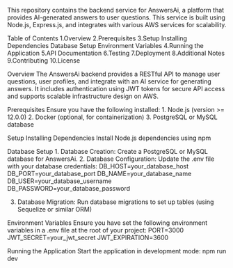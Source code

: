 This repository contains the backend service for AnswersAi, a platform that provides AI-generated answers to user questions. This service is built using Node.js, Express.js, and integrates with various AWS services for scalability.

Table of Contents
  1.Overview
  2.Prerequisites
  3.Setup
    Installing Dependencies
    Database Setup
    Environment Variables
  4.Running the Application
  5.API Documentation
  6.Testing
  7.Deployment
  8.Additional Notes
  9.Contributing
  10.License

  
Overview
    The AnswersAi backend provides a RESTful API to manage user questions, user profiles, and integrate with an AI service for generating answers. It includes authentication using JWT tokens for secure API access and supports scalable infrastructure design on AWS.

Prerequisites
    Ensure you have the following installed:
     1. Node.js (version >= 12.0.0)
     2. Docker (optional, for containerization)
     3. PostgreSQL or MySQL database

Setup
    Installing Dependencies
    Install Node.js dependencies using npm

Database Setup
    1. Database Creation: Create a PostgreSQL or MySQL database for AnswersAi.
    2. Database Configuration: Update the .env file with your database credentials:
            DB_HOST=your_database_host
            DB_PORT=your_database_port
            DB_NAME=your_database_name
            DB_USER=your_database_username
            DB_PASSWORD=your_database_password

  3. Database Migration: Run database migrations to set up tables (using Sequelize or similar ORM)

Environment Variables
    Ensure you have set the following environment variables in a .env file at the root of your project:
          PORT=3000
          JWT_SECRET=your_jwt_secret
          JWT_EXPIRATION=3600

Running the Application
    Start the application in development mode: npm run dev

















